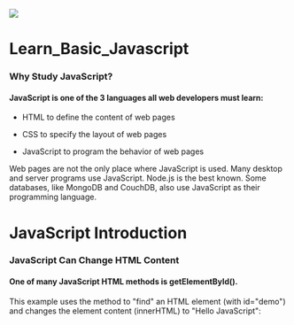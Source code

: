 ![](https://seeklogo.com/images/J/javascript-logo-E967E87D74-seeklogo.com.png)
# Learn_Basic_Javascript

### Why Study JavaScript?

#### JavaScript is one of the 3 languages all web developers must learn:

   - HTML to define the content of web pages

   - CSS to specify the layout of web pages

   - JavaScript to program the behavior of web pages

Web pages are not the only place where JavaScript is used. Many desktop and server programs use JavaScript. Node.js is the best known. Some databases, like MongoDB and CouchDB, also use JavaScript as their programming language.

# JavaScript Introduction

### JavaScript Can Change HTML Content
#### One of many JavaScript HTML methods is getElementById().
This example uses the method to "find" an HTML element (with id="demo") and changes the element content (innerHTML) to "Hello JavaScript":



